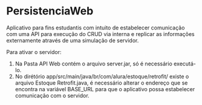 # PersistenciaWeb

Aplicativo para fins estudantis com intuito de estabelecer comunicação com uma API para execução do CRUD via interna e replicar as informações externamente através de uma simulação de servidor.<br>

Para ativar o servidor: <br>
  1) Na Pasta API Web contém o arquivo server.jar, só é necessário executá-lo. <br>
  2) No dirétório app/src/main/java/br/com/alura/estoque/retrofit/ existe o arquivo Estoque Retrofit.java, é necessário alterar o endereço que se encontra na variável BASE_URL para que o aplicativo possa estabelecer comunicação com o servidor.<br>
  

